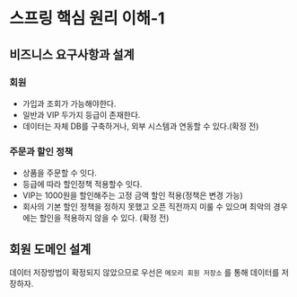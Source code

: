 # 스프링 핵심 원리 이해-1

## 비즈니스 요구사항과 설계

### 회원

- 가입과 조회가 가능해야한다.
- 일반과 VIP 두가지 등급이 존재한다.
- 데이터는 자체 DB를 구축하거나, 외부 시스템과 연동할 수 있다.(확정 전)

### 주문과 할인 정책

- 상품을 주문할 수 잇다.
- 등급에 따라 할인정책 적용할수 잇다.
- VIP는 1000원을 할인해주는 고정 금액 할인 적용(정책은 변경 가능)
- 회사의 기본 할인 정책을 정하지 못했고 오픈 직전까지 미룰 수 있으며 최악의 경우에는 할인을 적용하지 않을 수 있다. (확정 전)

## 회원 도메인 설계

데이터 저장방법이 확정되지 않았으므로 우선은 `메모리 회원 저장소` 를 통해 데이터를 저장하자.
